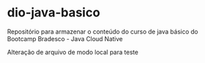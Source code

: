 # dio-java-basico
Repositório para armazenar o conteúdo do curso de java básico do Bootcamp Bradesco - Java Cloud Native

Alteração de arquivo de modo local para teste
